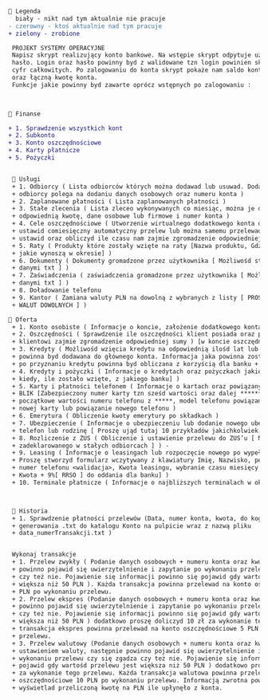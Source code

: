 ﻿```diff

 Legenda
  biały - nikt nad tym aktualnie nie pracuje
- czerowny - ktoś aktualnie nad tym pracuje
+ zielony - zrobione

 PROJEKT SYSTEMY OPERACYJNE
 Napisz skrypt realizujący konto bankowe. Na wstępie skrypt odpytuje użytkownika o login i
 hasło. Login oraz hasło powinny byd z walidowane tzn login powinien składad się tylko z liter a hasło z
 cyfr całkowitych. Po zalogowaniu do konta skrypt pokaże nam saldo konta oraz zebrane oszczędności
 oraz łączną kwotę konta.
 Funkcje jakie powinny byd zawarte oprócz wstępnych po zalogowaniu :
 


 Finanse

+ 1. Sprawdzenie wszystkich kont
+ 2. Subkonto 
+ 3. Konto oszczędnościowe
+ 4. Karty płatnicze 
+ 5. Pożyczki 


  Usługi 
 + 1. Odbiorcy ( Lista odbiorców których można dodawad lub usuwad. Dodawanie nowego
 + odbiorcy polega na dodaniu danych osobowych oraz numeru konta )
 + 2. Zaplanowane płatności ( Lista zaplanowanych płatności )
 + 3. Stałe zlecenia ( Lista zleceo wykonywanych co miesiąc, można je dodawad i ustawiad
 + odpowiednią kwotę, dane osobowe lub firmowe i numer konta )
 + 4. Cele oszczędnościowe ( Utworzenie wirtualnego dodatkowego konta do którego można
 + ustawid comiesięczny automatyczny przelew lub można samemu przelewad. Należy to
 + ustawid oraz obliczyd ile czasu nam zajmie zgromadzenie odpowiedniej kwoty )
 + 5. Raty ( Produkty które zostały wzięte na raty [Nazwa produktu, Gdzie został wzięty, Koszt, raty
 + jakie wynoszą w okresie] ) 
 + 6. Dokumenty ( Dokumenty gromadzone przez użytkownika [ Możliwośd stworzenia pliku z
 + danymi txt ] )  
 + 7. Zaświadczenia ( zaświadczenia gromadzone przez użytkownika [ Możliwośd stworzenia pliku z
 + danymi txt ] )  
 + 8. Doładowanie telefonu 
 + 9. Kantor ( Zamiana waluty PLN na dowolną z wybranych z listy [ PROSZĘ UWZGLĘDNIĆ 10
 + WALUT DOWOLNYCH ] )  

 Oferta
 + 1. Konto osobiste ( Informacje o koncie, założenie dodatkowego konta, subkonta itd )
 + 2. Oszczędności ( Sprawdzenie ile oszczędności klient posiada oraz pokazanie czasu ile
 + klientowi zajmie zgromadzenie odpowiedniej sumy ) [w koncie oszczędnościowym] & Konrad ma swoje
 + 3. Kredyty ( Możliwośd wzięcia kredytu na odpowiednią ilośd lat lub miesięcy, Kwota
 + powinna byd dodawana do głównego konta. Informacja jaka powinna zostad zwrócona
 + po przyznaniu kredytu powinna byd obliczana z korzyścią dla banku + 6% [RRSO] ) 
 + 4. Kredyty i pożyczki ( Informacje o kredytach oraz pożyczkach jakie klient posiada [Gdzie,
 + kiedy, ile zostało wzięte, z jakiego banku] ) 
 + 5. Karty i płatności telefonem ( Informacje o kartach oraz powiązanych telefonach z usługą
 + BLIK [Zabezpieczony numer karty tzn sześd wartości oraz dalej ******* lub trzy
 + początkowe wartości numeru telefonu z *****, model telefonu powiązany], zamówienie
 + nowej karty lub powiązanie nowego telefonu ) 
 + 6. Emerytura ( Obliczenie kwoty emerytury po składkach ) 
 + 7. Ubezpieczenie ( Informacje o ubezpieczeniu lub dodanie nowego ubezpieczenie np. na
 + telefon lub rodzinę [ Proszę ująd tutaj 10 przykładów jakichkolwiek z ubezpieczeniami ] ) 
 + 8. Rozliczenie z ZUS ( Obliczenie i ustawienie przelewu do ZUS’u [ Należy mied go
 + zadeklarowanego w stałych odbiorcach ] ) -
 + 9. Leasing ( Informacje o leasingach lub rozpoczęcie nowego po wypełnieniu formularza [
 + Proszę stworzyd formularz wczytywany z klawiatury Imię, Nazwisko, pesel <walidacja>,
 + numer telefonu <walidacja>, Kwota leasingu, wybranie czasu miesięcy np. 12,24,36,72 ,
 + Kwota + 9%[ RRSO ] do oddania dla banku] ) 
 + 10. Terminale płatnicze ( Informacje o najbliższych terminalach w okolicy ) 



  Historia 
 + 1. Sprawdzenie płatności przelewów (Data, numer konta, kwota, do kogo, możliwośd
 + generowania .txt do katalogu Konto na pulpicie wraz z nazwą pliku
 + data_numerTransakcji.txt ) 


 Wykonaj transakcje 
 + 1. Przelew zwykły ( Podanie danych osobowych + numeru konta oraz kwoty, następnie
 + powinno pojawid się uwierzytelnienie i zapytanie po wykonaniu przelewu czy się zgadza
 + czy też nie. Pojawienie się informacji powinno się pojawid gdy wartośd przelewu jest
 + większa niż 50 PLN ). Każda transakcja powinna przelewad na konto oszczędnościowe 3
 + PLN po wykonaniu przelewu. 
 + 2. Przelew ekspres (Podanie danych osobowych + numeru konta oraz kwoty, następnie
 + powinno pojawid się uwierzytelnienie i zapytanie po wykonaniu przelewu czy się zgadza
 + czy też nie. Pojawienie się informacji powinno się pojawid gdy wartośd przelewu jest
 + większa niż 50 PLN ) dodatkowo proszę doliczyd 10 zł za wykonanie tego przelewu. Każda
 + transakcja ekspres powinna przelewad na konto oszczędnościowe 5 PLN po wykonaniu
 + przelewu. 
 + 3. Przelew walutowy (Podanie danych osobowych + numeru konta oraz kwoty wraz z
 + ustawieniem waluty, następnie powinno pojawid się uwierzytelnienie i zapytanie po
 + wykonaniu przelewu czy się zgadza czy też nie. Pojawienie się informacji powinno się
 + pojawid gdy wartośd przelewu jest większa niż 50 PLN ) dodatkowo proszę doliczyd 20 zł
 + za wykonanie tego przelewu. Każda transakcja walutowa powinna przelewad na konto
 + oszczędnościowe 10 PLN po wykonaniu przelewu. Informacją zwrotna powinna
 + wyświetlad przeliczoną kwotę na PLN ile upłynęło z konta. 
```
